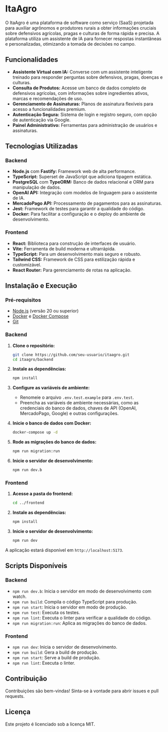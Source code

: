 # ItaAgro

O ItaAgro é uma plataforma de software como serviço (SaaS) projetada para auxiliar agrônomos e produtores rurais a obter informações cruciais sobre defensivos agrícolas, pragas e culturas de forma rápida e precisa. A plataforma utiliza um assistente de IA para fornecer respostas instantâneas e personalizadas, otimizando a tomada de decisões no campo.

## Funcionalidades

- **Assistente Virtual com IA:** Converse com um assistente inteligente treinado para responder perguntas sobre defensivos, pragas, doenças e culturas.
- **Consulta de Produtos:** Acesse um banco de dados completo de defensivos agrícolas, com informações sobre ingredientes ativos, marcas e recomendações de uso.
- **Gerenciamento de Assinaturas:** Planos de assinatura flexíveis para acesso a funcionalidades premium.
- **Autenticação Segura:** Sistema de login e registro seguro, com opção de autenticação via Google.
- **Painel Administrativo:** Ferramentas para administração de usuários e assinaturas.

## Tecnologias Utilizadas

### Backend

- **Node.js** com **Fastify:** Framework web de alta performance.
- **TypeScript:** Superset de JavaScript que adiciona tipagem estática.
- **PostgreSQL** com **TypeORM:** Banco de dados relacional e ORM para manipulação de dados.
- **OpenAI API:** Integração com modelos de linguagem para o assistente de IA.
- **MercadoPago API:** Processamento de pagamentos para as assinaturas.
- **Jest:** Framework de testes para garantir a qualidade do código.
- **Docker:** Para facilitar a configuração e o deploy do ambiente de desenvolvimento.

### Frontend

- **React:** Biblioteca para construção de interfaces de usuário.
- **Vite:** Ferramenta de build moderna e ultrarrápida.
- **TypeScript:** Para um desenvolvimento mais seguro e robusto.
- **Tailwind CSS:** Framework de CSS para estilização rápida e customizável.
- **React Router:** Para gerenciamento de rotas na aplicação.

## Instalação e Execução

### Pré-requisitos

- [Node.js](https://nodejs.org/) (versão 20 ou superior)
- [Docker](https://www.docker.com/) e [Docker Compose](https://docs.docker.com/compose/)
- [Git](https://git-scm.com/)

### Backend

1.  **Clone o repositório:**
    ```bash
    git clone https://github.com/seu-usuario/itaagro.git
    cd itaagro/backend
    ```

2.  **Instale as dependências:**
    ```bash
    npm install
    ```

3.  **Configure as variáveis de ambiente:**
    - Renomeie o arquivo `.env.test.example` para `.env.test`.
    - Preencha as variáveis de ambiente necessárias, como as credenciais do banco de dados, chaves de API (OpenAI, MercadoPago, Google) e outras configurações.

4.  **Inicie o banco de dados com Docker:**
    ```bash
    docker-compose up -d
    ```

5.  **Rode as migrações do banco de dados:**
    ```bash
    npm run migration:run
    ```

6.  **Inicie o servidor de desenvolvimento:**
    ```bash
    npm run dev.b
    ```

### Frontend

1.  **Acesse a pasta do frontend:**
    ```bash
    cd ../frontend
    ```

2.  **Instale as dependências:**
    ```bash
    npm install
    ```

3.  **Inicie o servidor de desenvolvimento:**
    ```bash
    npm run dev
    ```

A aplicação estará disponível em `http://localhost:5173`.

## Scripts Disponíveis

### Backend

- `npm run dev.b`: Inicia o servidor em modo de desenvolvimento com watch.
- `npm run build`: Compila o código TypeScript para produção.
- `npm run start`: Inicia o servidor em modo de produção.
- `npm run test`: Executa os testes.
- `npm run lint`: Executa o linter para verificar a qualidade do código.
- `npm run migration:run`: Aplica as migrações do banco de dados.

### Frontend

- `npm run dev`: Inicia o servidor de desenvolvimento.
- `npm run build`: Gera a build de produção.
- `npm run start`: Serve a build de produção.
- `npm run lint`: Executa o linter.

## Contribuição

Contribuições são bem-vindas! Sinta-se à vontade para abrir issues e pull requests. 


## Licença

Este projeto é licenciado sob a licença MIT.
